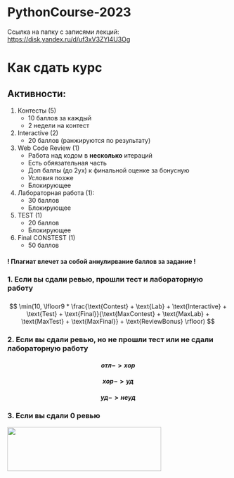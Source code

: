 # PythonCourse-2023


Ссылка на папку с записями лекций: https://disk.yandex.ru/d/uf3xV3ZYl4U3Og

# Как сдать курс

## Активности:
1. Контесты (5)
    - 10 баллов за каждый
    - 2 недели на контест
2. Interactive (2)
    - 20 баллов (ранжируются по результату)
2. Web Code Review (1)
    - Работа над кодом в **несколько** итераций
    - Есть обяязательная часть
    - Доп баллы (до 2ух) к финальной оценке за бонусную
    - Условия позже
    - Блокирующее
3. Лабораторная работа (1):
    - 30 баллов
    - Блокирующее
4. TEST (1)
    - 20 баллов
    - Блокирующее
5. Final CONSTEST (1)
    - 50 баллов

#### ! Плагиат влечет за собой аннулирвание баллов за задание !

### 1. Если вы сдали ревью, прошли тест и лабораторную работу
###
$$ \min(10, \lfloor9 * \frac{\text{Contest} + \text{Lab} + \text{Interactive} + \text{Test} + \text{Final}}{\text{MaxContest} + \text{MaxLab} + \text{MaxTest} + \text{MaxFinal}} + \text{ReviewBonus} \rfloor) $$

### 2. Если вы сдали ревью, но не прошли тест или не сдали лабораторную работу

#### $$отл -> хор$$
#### $$хор -> уд$$
#### $$уд -> неуд$$

### 3. Если вы сдали 0 ревью
<img src="https://i.pinimg.com/originals/87/98/df/8798df4d0373f7321ac1d7a7ce9e01c7.png" align="center" width="350" height="100"/>

